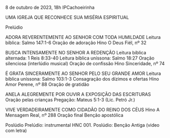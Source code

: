 8 de outubro de 2023, 18h
IPCachoeirinha

UMA IGREJA QUE RECONHECE SUA MISÉRIA ESPIRITUAL

Prelúdio

ADORA REVERENTEMENTE AO SENHOR COM TODA HUMILDADE
Leitura bíblica: Salmo 147:1-6
Oração de adoração
Hino O Deus Fiél, nº 32

BUSCA INTENSAMENTE NO SENHOR A REDENÇÃO
Leitura bíblica alternada: 1 Reis 8:33-40
Leitura bíblica uníssona: Salmo 18:27
Oração silenciosa (interlúdio musical)
Oração de confissão
Hino Sinceridade, nº 74

É GRATA SINCERAMENTE AO SENHOR PELO SEU GRANDE AMOR
Leitura bíblica uníssona: Salmo 103:1-3
Consagração dos dízimos e ofertas
Hino Amor Perene, nº 88
Oração de gratidão

ANELA ALEGREMENTE POR OUVIR A EXPOSIÇÃO DAS ESCRITURAS
Oração pelas crianças
Pregação: Mateus 5:1-3 (Lic. Petró Jr.)

VIVE VERDADEIRAMENTE COMO CIDADÃO DO REINO DOS CÉUS
Hino A Mensagem Real, nº 288
Oração final
Benção apostólica

Poslúdio
Prelúdio: instrumental HNC 001.
Poslúdio: Benção Antiga (video com letra)
